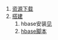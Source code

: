 1. [资源下载](https://github.com/naver/pinpoint/releases)     
1. [搭建](https://www.cnblogs.com/yyhh/p/6106472.html)      
    1. hbase安装[见](https://github.com/lwwjxz/Blogs/blob/master/bigdata/hbase.md)    
    1. [hbase脚本](https://github.com/lwwjxz/Blogs/blob/master/java/apm/hbase-create.hbase)     
    
 
